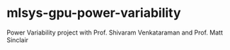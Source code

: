 # mlsys-gpu-power-variability
Power Variability project with Prof. Shivaram Venkataraman and Prof. Matt Sinclair
